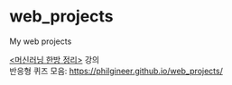 # web_projects
My web projects

<a href='https://www.philgineer.com/p/blog-page.html'><머신러닝 한방 정리><a> 강의<br>
반응형 퀴즈 모음: https://philgineer.github.io/web_projects/
